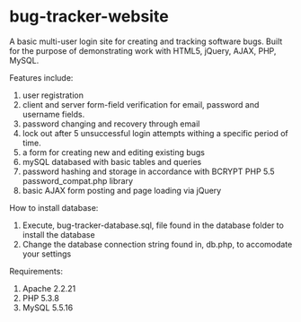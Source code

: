 # bug-tracker-website
A basic multi-user login site for creating and tracking software bugs. Built for the purpose of demonstrating work with HTML5, jQuery, AJAX, PHP, MySQL.

Features include:

1. user registration
2. client and server form-field verification for email, password and username fields.
3. password changing and recovery through email
4. lock out after 5 unsuccessful login attempts withing a specific period of time.
5. a form for creating new and editing existing bugs
6. mySQL databased with basic tables and queries
7. password hashing and storage in accordance with BCRYPT PHP 5.5 password_compat.php library
8. basic AJAX form posting and page loading via jQuery


How to install database:

1. Execute, bug-tracker-database.sql, file found in the database folder to install the database
2. Change the database connection string found in, db.php, to accomodate your settings


Requirements:

1. Apache 2.2.21
2. PHP 5.3.8
3. MySQL 5.5.16